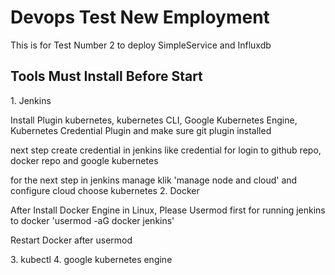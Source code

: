 # Devops Test New Employment

This is for Test Number 2 to deploy SimpleService and Influxdb

<h2>Tools Must Install Before Start</h2>
1. Jenkins
   <p> Install Plugin kubernetes, kubernetes CLI, Google Kubernetes Engine, Kubernetes Credential Plugin and make sure git plugin installed</p>
   <p>next step create credential in jenkins like credential for login to github repo, docker repo and google kubernetes</p>
   <p> for the next step in jenkins manage klik 'manage node and cloud' and configure cloud choose kubernetes
2. Docker
    <p> After Install Docker Engine in Linux, Please Usermod first for running jenkins to docker 'usermod -aG docker jenkins'</p>
    <p>Restart Docker after usermod<p>
3. kubectl
4. google kubernetes engine

<h2>



